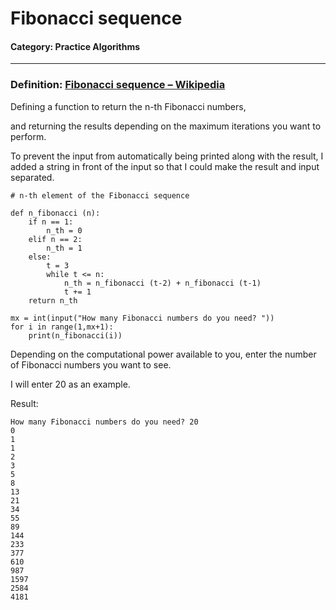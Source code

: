 # Fibonacci sequence

#### Category: Practice Algorithms

---

### Definition: [Fibonacci sequence – Wikipedia](https://en.wikipedia.org/wiki/Fibonacci_sequence)

Defining a function to return the n-th Fibonacci numbers,

and returning the results depending on the maximum iterations you want to perform.

To prevent the input from automatically being printed along with the result, I added a string in front of the input so that I could make the result and input separated.

```python3
# n-th element of the Fibonacci sequence
 
def n_fibonacci (n):
    if n == 1:
        n_th = 0
    elif n == 2:
        n_th = 1
    else:
        t = 3
        while t <= n:
            n_th = n_fibonacci (t-2) + n_fibonacci (t-1)
            t += 1
    return n_th
 
mx = int(input("How many Fibonacci numbers do you need? "))
for i in range(1,mx+1):
    print(n_fibonacci(i))
```

Depending on the computational power available to you, enter the number of Fibonacci numbers you want to see.

I will enter 20 as an example.

Result:

```python3
How many Fibonacci numbers do you need? 20
0
1
1
2
3
5
8
13
21
34
55
89
144
233
377
610
987
1597
2584
4181
```
